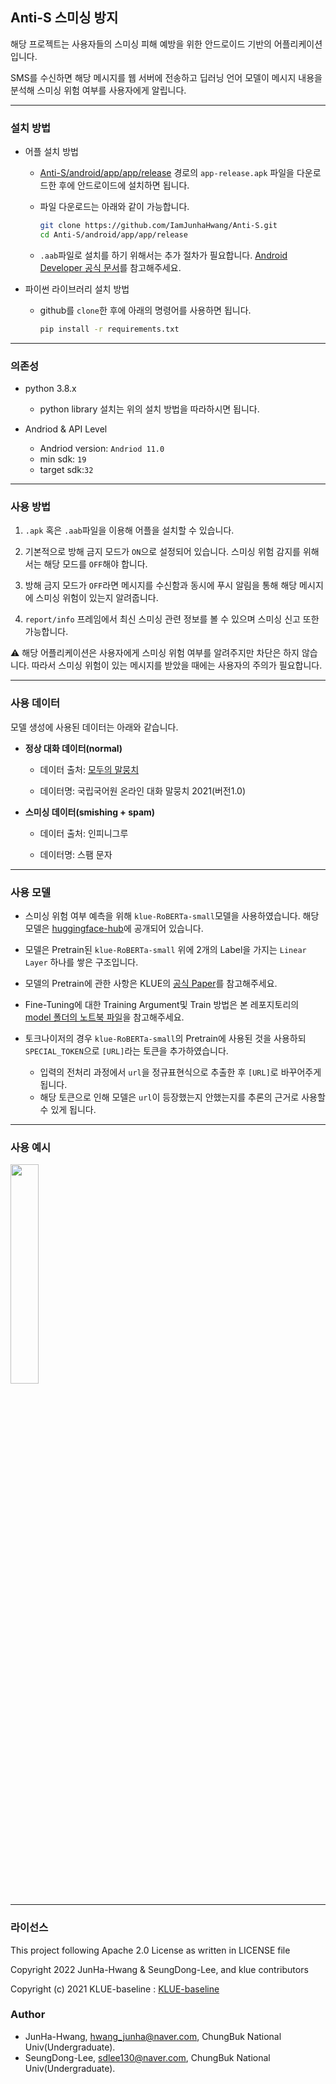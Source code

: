 ## Anti-S 스미싱 방지

해당 프로젝트는 사용자들의 스미싱 피해 예방을 위한 안드로이드 기반의 어플리케이션입니다.

SMS를 수신하면 해당 메시지를 웹 서버에 전송하고 딥러닝 언어 모델이 메시지 내용을 분석해 스미싱 위험 여부를 사용자에게 알립니다.

--------

### 설치 방법

- 어플 설치 방법
  - [Anti-S/android/app/app/release](https://github.com/IamJunhaHwang/Anti-S/tree/main/android/app/app/release) 경로의 `app-release.apk` 파일을 다운로드한 후에 안드로이드에 설치하면 됩니다.
  
  - 파일 다운로드는 아래와 같이 가능합니다.
    ```bash
    git clone https://github.com/IamJunhaHwang/Anti-S.git
    cd Anti-S/android/app/app/release
    ```
    
  - `.aab`파일로 설치를 하기 위해서는 추가 절차가 필요합니다. [Android Developer 공식 문서](https://developer.android.com/studio/command-line/bundletool?hl=ko)를 참고해주세요.

- 파이썬 라이브러리 설치 방법

  - github를 `clone`한 후에 아래의 명령어를 사용하면 됩니다.
    ```bash
    pip install -r requirements.txt
    ```

---------

### 의존성

- python 3.8.x
  - python library 설치는 위의 설치 방법을 따라하시면 됩니다.
  
- Andriod & API Level
  - Andriod version: `Andriod 11.0`
  - min sdk: `19`
  - target sdk:`32`

----

### 사용 방법

1. `.apk` 혹은 `.aab`파일을 이용해 어플을 설치할 수 있습니다.

2. 기본적으로 방해 금지 모드가 `ON`으로 설정되어 있습니다. 스미싱 위험 감지를 위해서는 해당 모드를 `OFF`해야 합니다.

3. 방해 금지 모드가 `OFF`라면 메시지를 수신함과 동시에 푸시 알림을 통해 해당 메시지에 스미싱 위험이 있는지 알려줍니다.

4. `report/info` 프레임에서 최신 스미싱 관련 정보를 볼 수 있으며 스미싱 신고 또한 가능합니다.

:warning: 해당 어플리케이션은 사용자에게 스미싱 위험 여부를 알려주지만 차단은 하지 않습니다. 따라서 스미싱 위험이 있는 메시지를 받았을 때에는 사용자의 주의가 필요합니다.

----------

### 사용 데이터

모델 생성에 사용된 데이터는 아래와 같습니다.

- **정상 대화 데이터(normal)**

  - 데이터 출처: [모두의 말뭉치](https://corpus.korean.go.kr/main.do)
  
  - 데이터명: 국립국어원 온라인 대화 말뭉치 2021(버전1.0)
  
- **스미싱 데이터(smishing + spam)**

  - 데이터 출처: 인피니그루

  - 데이터명: 스팸 문자
  
-------  

### 사용 모델

- 스미싱 위험 여부 예측을 위해 `klue-RoBERTa-small`모델을 사용하였습니다. 해당 모델은 [huggingface-hub](https://huggingface.co/klue/roberta-small)에 공개되어 있습니다.

- 모델은 Pretrain된 `klue-RoBERTa-small` 위에 2개의 Label을 가지는 `Linear Layer` 하나를 쌓은 구조입니다.

- 모델의 Pretrain에 관한 사항은 KLUE의 [공식 Paper](https://arxiv.org/pdf/2105.09680.pdf)를 참고해주세요.

- Fine-Tuning에 대한 Training Argument및 Train 방법은 본 레포지토리의 [model 폴더의 노트북 파일](https://github.com/IamJunhaHwang/Anti-S/blob/main/model/klue-roberta-small.ipynb)을 참고해주세요.

- 토크나이저의 경우 `klue-RoBERTa-small`의 Pretrain에 사용된 것을 사용하되 `SPECIAL_TOKEN`으로 `[URL]`라는 토큰을 추가하였습니다.
  - 입력의 전처리 과정에서 `url`을 정규표현식으로 추출한 후 `[URL]`로 바꾸어주게 됩니다.
  - 해당 토큰으로 인해 모델은 `url`이 등장했는지 안했는지를 추론의 근거로 사용할 수 있게 됩니다.


---------

### 사용 예시

<img src="https://user-images.githubusercontent.com/46083287/206853535-aa62aa68-f89f-4539-bf9e-f30e58453173.jpg" width="30%"></img>


-------

### 라이선스 

This project following Apache 2.0 License as written in LICENSE file

Copyright 2022 JunHa-Hwang & SeungDong-Lee, and klue contributors

Copyright (c) 2021 KLUE-baseline : [KLUE-baseline](https://github.com/KLUE-benchmark/KLUE-baseline)

### Author

- JunHa-Hwang, hwang_junha@naver.com, ChungBuk National Univ(Undergraduate).
- SeungDong-Lee, sdlee130@naver.com, ChungBuk National Univ(Undergraduate).
